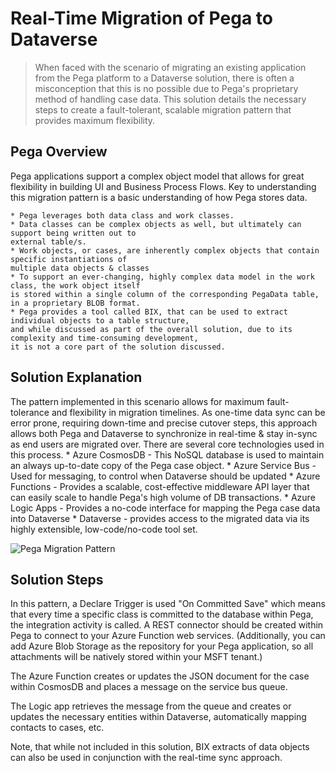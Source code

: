 # Real-Time Migration of Pega to Dataverse
> When faced with the scenario of migrating an existing application from the Pega platform to a Dataverse solution, there is often a misconception that this is no possible due to Pega's proprietary method of handling case data.
This solution details the necessary steps to create a fault-tolerant, scalable migration pattern that provides maximum flexibility.

## Pega Overview 

Pega applications support a complex object model that allows for great flexibility in building UI and Business Process Flows. Key to understanding this migration pattern is a basic understanding of how Pega stores data.

    * Pega leverages both data class and work classes.
    * Data classes can be complex objects as well, but ultimately can support being written out to 
    external table/s.
    * Work objects, or cases, are inherently complex objects that contain specific instantiations of 
    multiple data objects & classes
    * To support an ever-changing, highly complex data model in the work class, the work object itself 
    is stored within a single column of the corresponding PegaData table, in a proprietary BLOB format.
    * Pega provides a tool called BIX, that can be used to extract individual objects to a table structure, 
    and while discussed as part of the overall solution, due to its complexity and time-consuming development, 
    it is not a core part of the solution discussed.

## Solution Explanation

The pattern implemented in this scenario allows for maximum fault-tolerance and flexibility in migration timelines. As one-time data sync can be error prone, requiring down-time and precise cutover steps, this approach allows both Pega and Dataverse to synchronize in real-time & stay in-sync as end users are migrated over. There are several core technologies used in this process.
    * Azure CosmosDB - This NoSQL database is used to maintain an always up-to-date copy of the Pega case object.
    * Azure Service Bus - Used for messaging, to control when Dataverse should be updated
    * Azure Functions - Provides a scalable, cost-effective middleware API layer that can easily scale 
    to handle Pega's high volume of DB transactions.
    * Azure Logic Apps - Provides a no-code interface for mapping the Pega case data into Dataverse
    * Dataverse - provides access to the migrated data via its highly extensible, low-code/no-code tool set.

   ![Pega Migration Pattern](/images/MigrationPattern.png)

## Solution Steps

 In this pattern, a Declare Trigger is used "On Committed Save" which means that every time a specific class is committed to the database within Pega, the integration activity is called. A REST connector should be created within Pega to connect to your Azure Function web services. (Additionally, you can add Azure Blob Storage as the repository for your Pega application, so all attachments will be natively stored within your MSFT tenant.)

The Azure Function creates or updates the JSON document for the case within CosmosDB and places a message on the service bus queue.

The Logic app retrieves the message from the queue and creates or updates the necessary entities within Dataverse, automatically mapping contacts to cases, etc.

Note, that while not included in this solution, BIX extracts of data objects can also be used in conjunction with the real-time sync approach.